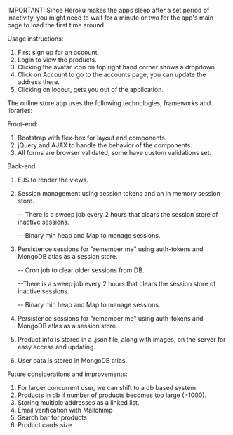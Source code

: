 IMPORTANT:
Since Heroku makes the apps sleep after a set period of inactivity, you might need to wait for a minute or two for the app's main page to load the first time around.

Usage instructions:
1. First sign up for an account.
2. Login to view the products.
3. Clicking the avatar icon on top right hand corner shows a dropdown
4. Click on Account to go to the accounts page, you can update the address there.
5. Clicking on logout, gets you out of the application.

The online store app uses the following technologies, frameworks and libraries:

Front-end:

1. Bootstrap with flex-box for layout and components.
2. jQuery and AJAX to handle the behavior of the components.
3. All forms are browser validated, some have custom validations set.

Back-end:

1. EJS to render the views.
2. Session management using session tokens and an in memory session store.
 
      -- There is a sweep job every 2 hours that clears the session store of inactive sessions.
      
      -- Binary min heap and Map to manage sessions.
      
3. Persistence sessions for "remember me" using auth-tokens and MongoDB atlas as a session store.

   -- Cron job to clear older sessions from DB.
   
   --There is a sweep job every 2 hours that clears the session store of inactive sessions.
   
   -- Binary min heap and Map to manage sessions.
   
3. Persistence sessions for "remember me" using auth-tokens and MongoDB atlas as a session store.
4. Product info is stored in a .json file, along with images, on the server for easy access and updating.
5. User data is stored in MongoDB atlas.

Future considerations and improvements:

1. For larger concurrent user, we can shift to a db based system.
2. Products in db if number of products becomes too large (>1000).
3. Storing multiple addresses as a linked list.
4. Email verification with Mailchimp
5. Search bar for products
6. Product cards size
